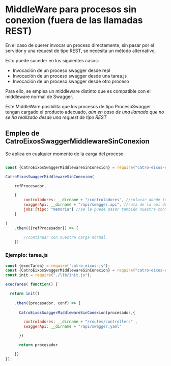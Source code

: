 # MiddleWare para procesos sin conexion (fuera de las llamadas REST)

En el caso de querer invocar un proceso directamente, sin pasar por el servidor y una request de tipo REST, se necesita un método alternativo. 

Esto puede suceder en los siguientes casos:

* Invocación de un proceso swagger desde repl
* Invocación de un proceso swagger desde una tarea.js
* Invocación de un proceso swagger desde otro proceso


Para ello, se emplea un middleware distinto que es compatible con el middleware normal de Swagger. 

Este MiddleWare posibilita que los procesos de tipo ProcesoSwagger tengan cargado el producto adecuado, *aún en caso de una llamada que no se ha realizado desde una request de tipo REST*

## Empleo de CatroEixosSwaggerMiddlewareSinConexion

Se aplica en cualquier momento de la carga del proceso 

```js

const {CatroEixosSwaggerMiddlewareSinConexion} = require("catro-eixos-swagger");

CatroEixosSwaggerMiddlewareSinConexion(

    refProcesador,

    {
        controladores: __dirname + "/controladores", //colocar donde tenemos los controladores generados
        swaggerApi: __dirname + "/api/swagger.api", //ruta de la api de swagger
        jobs:{tipo: "memoria"} //se le puede pasar también nuestra configuración de jobs
    }

)
    .then(({refProcesador}) => {

        //continuar con nuestra carga normal
    })


```

### Ejemplo: tarea.js
```js
const {execTarea} = require('catro-eixos-js');
const {CatroEixosSwaggerMiddlewareSinConexion} = require("catro-eixos-swagger");
const init = require("./lib/init.js");

execTarea( function() {

  return init()
  
    .then((procesador, conf) => {
    
      CatroEixosSwaggerMiddlewareSinConexion(procesador,{

        controladores: __dirname + "/routes/controllers" ,
        swaggerApi: __dirname + "/api/swagger.yaml"

      })

      return procesador

    })
});

```


